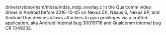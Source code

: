 drivers/video/msm/mdss/mdss_mdp_overlay.c in the Qualcomm video driver in Android before 2016-10-05 on Nexus 5X, Nexus 6, Nexus 6P, and Android One devices allows attackers to gain privileges via a crafted application, aka Android internal bug 30019716 and Qualcomm internal bug CR 1049232.